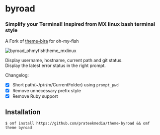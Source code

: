 # byroad #
### Simplify your Terminal! Inspired from MX linux bash terminal style ###

A Fork of [theme-bira](https://github.com/oh-my-fish/theme-bira) for oh-my-fish  

![byroad_ohmyfishtheme_mxlinux](https://user-images.githubusercontent.com/41370460/99951757-9acdd800-2da4-11eb-9cd6-8fee6dbbadb6.jpg)  

Display username, hostname, current path and git status.  
Display the latest error status in the right prompt. 
  
Changelog:  
- [x] Short path(~/p/r/m/CurrentFolder) using `prompt_pwd`  
- [x] Remove unnecessary prefix style  
- [x] Remove Ruby support  

## Installation ##
```
$ omf install https://github.com/prateekmedia/theme-byroad && omf theme byroad
```
